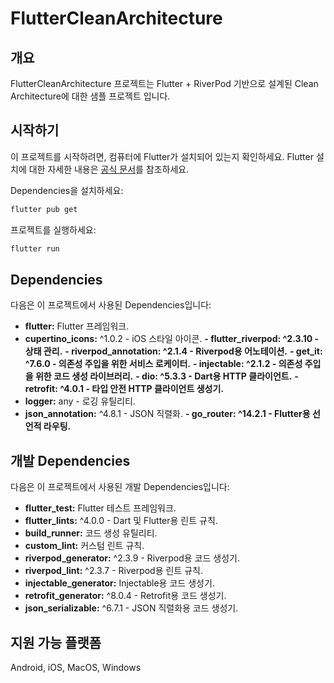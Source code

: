 # FlutterCleanArchitecture

## 개요
FlutterCleanArchitecture 프로젝트는 Flutter + RiverPod 기반으로 설계된 Clean Architecture에 대한 샘플 프로젝트 입니다.  

## 시작하기

이 프로젝트를 시작하려면, 컴퓨터에 Flutter가 설치되어 있는지 확인하세요. Flutter 설치에 대한 자세한 내용은 [공식 문서](https://flutter.dev/docs/get-started/install)를 참조하세요.

Dependencies을 설치하세요:

```bash
flutter pub get
```

프로젝트를 실행하세요:

```bash
flutter run
```

## Dependencies

다음은 이 프로젝트에서 사용된 Dependencies입니다:

- **flutter:** Flutter 프레임워크.
- **cupertino_icons:** ^1.0.2 - iOS 스타일 아이콘.
**- **flutter_riverpod:** ^2.3.10 - 상태 관리.**
**- **riverpod_annotation:** ^2.1.4 - Riverpod용 어노테이션.**
**- **get_it:** ^7.6.0 - 의존성 주입을 위한 서비스 로케이터.**
**- **injectable:** ^2.1.2 - 의존성 주입을 위한 코드 생성 라이브러리.**
**- **dio:** ^5.3.3 - Dart용 HTTP 클라이언트.**
**- **retrofit:** ^4.0.1 - 타입 안전 HTTP 클라이언트 생성기.**
- **logger:** any - 로깅 유틸리티.
- **json_annotation:** ^4.8.1 - JSON 직렬화.
**- **go_router:** ^14.2.1 - Flutter용 선언적 라우팅.**

## 개발 Dependencies

다음은 이 프로젝트에서 사용된 개발 Dependencies입니다:

- **flutter_test:** Flutter 테스트 프레임워크.
- **flutter_lints:** ^4.0.0 - Dart 및 Flutter용 린트 규칙.
- **build_runner:** 코드 생성 유틸리티.
- **custom_lint:** 커스텀 린트 규칙.
- **riverpod_generator:** ^2.3.9 - Riverpod용 코드 생성기.
- **riverpod_lint:** ^2.3.7 - Riverpod용 린트 규칙.
- **injectable_generator:** Injectable용 코드 생성기.
- **retrofit_generator:** ^8.0.4 - Retrofit용 코드 생성기.
- **json_serializable:** ^6.7.1 - JSON 직렬화용 코드 생성기.


## 지원 가능 플랫폼
Android, iOS, MacOS, Windows

